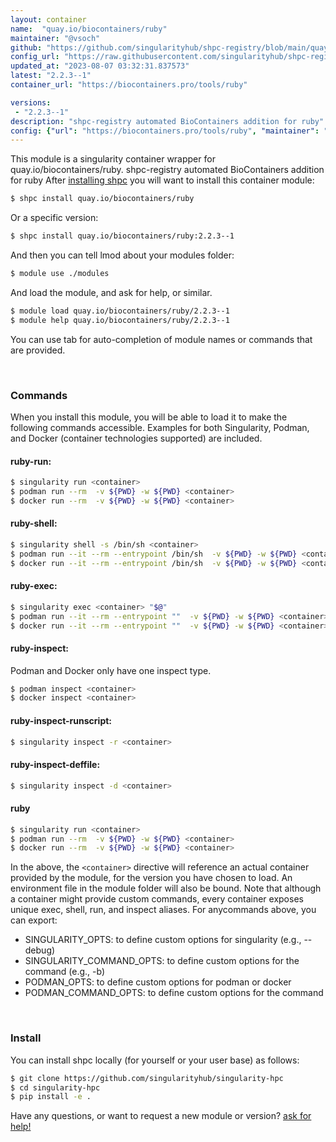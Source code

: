 ```yaml
---
layout: container
name:  "quay.io/biocontainers/ruby"
maintainer: "@vsoch"
github: "https://github.com/singularityhub/shpc-registry/blob/main/quay.io/biocontainers/ruby/container.yaml"
config_url: "https://raw.githubusercontent.com/singularityhub/shpc-registry/main/quay.io/biocontainers/ruby/container.yaml"
updated_at: "2023-08-07 03:32:31.837573"
latest: "2.2.3--1"
container_url: "https://biocontainers.pro/tools/ruby"

versions:
 - "2.2.3--1"
description: "shpc-registry automated BioContainers addition for ruby"
config: {"url": "https://biocontainers.pro/tools/ruby", "maintainer": "@vsoch", "description": "shpc-registry automated BioContainers addition for ruby", "latest": {"2.2.3--1": "sha256:c7015376a384281c15601d1224703b6c986d5bb318fddc3b8eb938969a04e44a"}, "tags": {"2.2.3--1": "sha256:c7015376a384281c15601d1224703b6c986d5bb318fddc3b8eb938969a04e44a"}, "docker": "quay.io/biocontainers/ruby"}
---
```


This module is a singularity container wrapper for quay.io/biocontainers/ruby.
shpc-registry automated BioContainers addition for ruby
After [installing shpc](#install) you will want to install this container module:


```bash
$ shpc install quay.io/biocontainers/ruby
```

Or a specific version:

```bash
$ shpc install quay.io/biocontainers/ruby:2.2.3--1
```

And then you can tell lmod about your modules folder:

```bash
$ module use ./modules
```

And load the module, and ask for help, or similar.

```bash
$ module load quay.io/biocontainers/ruby/2.2.3--1
$ module help quay.io/biocontainers/ruby/2.2.3--1
```

You can use tab for auto-completion of module names or commands that are provided.

<br>

### Commands

When you install this module, you will be able to load it to make the following commands accessible.
Examples for both Singularity, Podman, and Docker (container technologies supported) are included.

#### ruby-run:

```bash
$ singularity run <container>
$ podman run --rm  -v ${PWD} -w ${PWD} <container>
$ docker run --rm  -v ${PWD} -w ${PWD} <container>
```

#### ruby-shell:

```bash
$ singularity shell -s /bin/sh <container>
$ podman run --it --rm --entrypoint /bin/sh  -v ${PWD} -w ${PWD} <container>
$ docker run --it --rm --entrypoint /bin/sh  -v ${PWD} -w ${PWD} <container>
```

#### ruby-exec:

```bash
$ singularity exec <container> "$@"
$ podman run --it --rm --entrypoint ""  -v ${PWD} -w ${PWD} <container> "$@"
$ docker run --it --rm --entrypoint ""  -v ${PWD} -w ${PWD} <container> "$@"
```

#### ruby-inspect:

Podman and Docker only have one inspect type.

```bash
$ podman inspect <container>
$ docker inspect <container>
```

#### ruby-inspect-runscript:

```bash
$ singularity inspect -r <container>
```

#### ruby-inspect-deffile:

```bash
$ singularity inspect -d <container>
```



#### ruby

```bash
$ singularity run <container>
$ podman run --rm  -v ${PWD} -w ${PWD} <container>
$ docker run --rm  -v ${PWD} -w ${PWD} <container>
```


In the above, the `<container>` directive will reference an actual container provided
by the module, for the version you have chosen to load. An environment file in the
module folder will also be bound. Note that although a container
might provide custom commands, every container exposes unique exec, shell, run, and
inspect aliases. For anycommands above, you can export:

 - SINGULARITY_OPTS: to define custom options for singularity (e.g., --debug)
 - SINGULARITY_COMMAND_OPTS: to define custom options for the command (e.g., -b)
 - PODMAN_OPTS: to define custom options for podman or docker
 - PODMAN_COMMAND_OPTS: to define custom options for the command

<br>

### Install

You can install shpc locally (for yourself or your user base) as follows:

```bash
$ git clone https://github.com/singularityhub/singularity-hpc
$ cd singularity-hpc
$ pip install -e .
```

Have any questions, or want to request a new module or version? [ask for help!](https://github.com/singularityhub/singularity-hpc/issues)